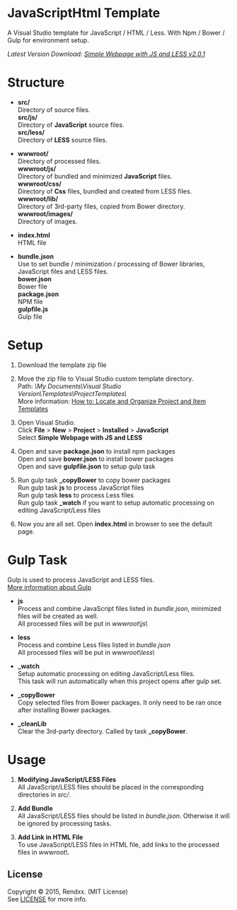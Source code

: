 # JavaScriptHtml Template
A Visual Studio template for JavaScript / HTML / Less. With Npm / Bower / Gulp for environment setup.

*Latest Version Download: [Simple Webpage with JS and LESS v2.0.1][Latest]*

# Structure
- **src/**   
  Directory of source files.  
  **src/js/**   
  Directory of **JavaScript** source files.  
  **src/less/**   
  Directory of **LESS** source files.  

- **wwwroot/**   
  Directory of processed files.  
  **wwwroot/js/**   
  Directory of bundled and minimized **JavaScript** files.  
  **wwwroot/css/**   
  Directory of **Css** files, bundled and created from LESS files.   
  **wwwroot/lib/**   
  Directory of 3rd-party files, copied from Bower directory.  
  **wwwroot/images/**   
  Directory of images.  

- **index.html**  
  HTML file

- **bundle.json**  
  Use to set bundle / minimization / processing of Bower libraries, JavaScript files and LESS files.  
  **bower.json**  
  Bower file  
  **package.json**  
  NPM file  
  **gulpfile.js**  
  Gulp file  
  
# Setup
1. Download the template zip file

2. Move the zip file to Visual Studio custom template directory.  
    Path: *\\My Documents\\Visual Studio Version\\Templates\\ProjectTemplates\\*  
    More information: [How to: Locate and Organize Project and Item Templates][Templates Directory] 

3. Open Visual Studio.  
    Click **File** > **New** > **Project** > **Installed** > **JavaScript**  
    Select **Simple Webpage with JS and LESS**

4. Open and save **package.json** to install npm packages  
    Open and save **bower.json** to install bower packages  
    Open and save **gulpfile.json** to setup gulp task

5. Run gulp task **_copyBower** to copy bower packages  
    Run gulp task **js** to process JavaScript files  
    Run gulp task **less** to process Less files  
    Run gulp task **_watch** if you want to setup automatic processing on editing JavaScript/Less files  

6. Now you are all set. Open **index.html** in browser to see the default page.

# Gulp Task
Gulp is used to process JavaScript and LESS files.  
[More information about Gulp][Gulp]

- **js**  
  Process and combine JavaScript files listed in *bundle.json*, minimized files will be created as well.  
  All processed files will be put in *wwwroot\\js\\*

- **less**  
  Process and combine Less files listed in *bundle.json*  
  All processed files will be put in *wwwroot\\less\\*

- **\_watch**  
  Setup automatic processing on editing JavaScript/Less files.  
  This task will run automatically when this project opens after gulp set.

- **\_copyBower**  
  Copy selected files from Bower packages. It only need to be ran once after installing Bower packages.

- **\_cleanLib**  
  Clear the 3rd-party directory. Called by task **\_copyBower**.

# Usage
1. **Modifying JavaScript/LESS Files**  
    All JavaScript/LESS files should be placed in the corresponding directories in *src/*.

2. **Add Bundle**  
    All JavaScript/LESS files should be listed in *bundle.json*. Otherwise it will be ignored by processing tasks.

3. **Add Link in HTML File**  
    To use JavaScript/LESS files in HTML file, add links to the processed files in *wwwroot\\*.


## License 
Copyright &copy; 2015, Rendxx. (MIT License)  
See [LICENSE][] for more info.

[Templates Directory]: https://msdn.microsoft.com/en-us/library/y3kkate1.aspx "How to: Locate and Organize Project and Item Templates"
[Gulp]: https://github.com/gulpjs/gulp/blob/master/docs/getting-started.md "Gulp Doc"
[Latest]: https://github.com/Rendxx/JavaScriptHtmlTemplate/releases/tag/2.0.1 "Download Page"
[LICENSE]: https://github.com/Rendxx/JavaScriptHtmlTemplate/blob/master/LICENSE